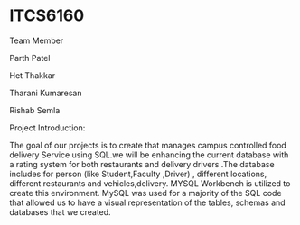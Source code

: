 # ITCS6160

Team Member 

Parth Patel 

Het Thakkar 

Tharani Kumaresan 

Rishab Semla

Project Introduction:

The goal of our projects is to create that manages campus controlled food delivery 
Service using SQL.we  will be enhancing the current database with a rating system for both restaurants and delivery drivers .The database includes for person  (like Student,Faculty ,Driver) , different locations, different restaurants and vehicles,delivery. MYSQL Workbench is utilized to create this  environment. MySQL was used for a majority of the SQL code that allowed us to have a visual representation of the tables, schemas and databases that we created. 
